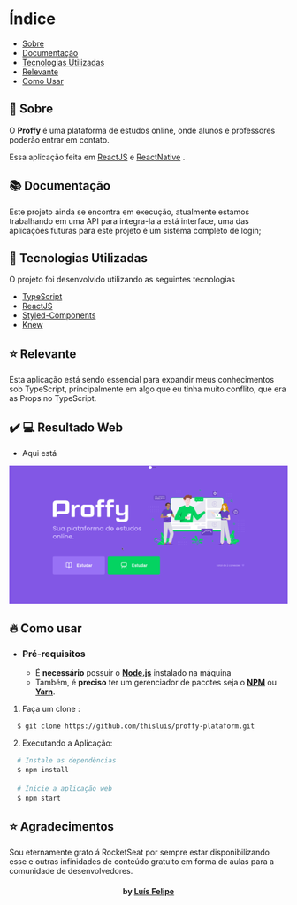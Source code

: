# Índice

- [Sobre](#sobre)
- [Documentação](#documentacao)
- [Tecnologias Utilizadas](#tecnologias-utilizadas)
- [Relevante](#relevante)
- [Como Usar](#como-usar)

<a id="sobre"></a>

## :bookmark: Sobre

O <strong>Proffy</strong> é uma plataforma de estudos online, onde alunos e professores poderão entrar em contato.

Essa aplicação feita em [ReactJS](https://reactjs.org/) e [ReactNative](https://reactnative.dev/) .

<a id="documentacao"></a>

## :books: Documentação

Este projeto ainda se encontra em execução, atualmente estamos trabalhando em uma API para integra-la a está interface, uma das aplicações futuras para este projeto é um sistema completo de login;

<a id="tecnologias-utilizadas"></a>

## :rocket: Tecnologias Utilizadas

O projeto foi desenvolvido utilizando as seguintes tecnologias

- [TypeScript](https://www.typescriptlang.org/)
- [ReactJS](https://reactjs.org/)
- [Styled-Components](https://styled-components.com/docs)
- [Knew](http://knexjs.org/)

## :star: Relevante
Esta aplicação está sendo essencial para expandir meus conhecimentos sob TypeScript, principalmente em
algo que eu tinha muito conflito, que era as Props no TypeScript.


## :heavy_check_mark: :computer: Resultado Web

- Aqui está

![Alt text](/proffy2.gif)

<a id="como-usar"></a>

## :fire: Como usar

- ### **Pré-requisitos**

  - É **necessário** possuir o **[Node.js](https://nodejs.org/en/)** instalado na máquina
  - Também, é **preciso** ter um gerenciador de pacotes seja o **[NPM](https://www.npmjs.com/)** ou **[Yarn](https://yarnpkg.com/)**.

1. Faça um clone :

```sh
  $ git clone https://github.com/thisluis/proffy-plataform.git
```

2. Executando a Aplicação:

```sh
  # Instale as dependências
  $ npm install

  # Inicie a aplicação web
  $ npm start
```

## :star: Agradecimentos
  Sou eternamente grato á RocketSeat por sempre estar disponibilizando esse e outras infinidades de conteúdo gratuito em forma
  de aulas para a comunidade de desenvolvedores.

<h4 align="center">
     by <a href="https://www.linkedin.com/in/lu%C3%ADs-felipe-28361a1a8/" target="_blank">Luís Felipe</a>
</h4>
